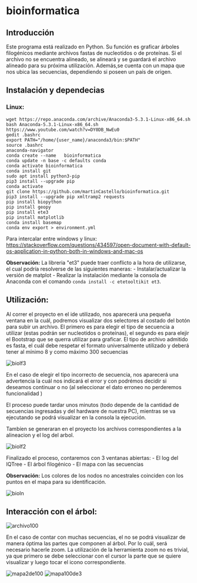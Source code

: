 # bioinformatica

## Introducción
Este programa está realizado en Python. Su función es graficar árboles filogénicos mediante archivos fastas de nucleotidos o de proteínas. Si el archivo no se encuentra alineado, se alineará y se guardará el archivo alineado para su próxima utilización. Además,se cuenta con un mapa que nos ubica las secuencias, dependiendo si poseen un país de origen.

## Instalación y dependecias
### Linux:
```
wget https://repo.anaconda.com/archive/Anaconda3-5.3.1-Linux-x86_64.sh
bash Anaconda-5.3.1-Linux-x86_64.sh
https://www.youtube.com/watch?v=DY0DB_NwEu0
gedit .bashrc
export PATH="/home/{user_name}/anaconda3/bin:$PATH"
source .bashrc
anaconda-navigator
conda create --name   bioinformatica
conda update -n base -c defaults conda
conda activate bioinformatica
conda install git
sudo apt install python3-pip
pip3 install --upgrade pip
conda activate
git clone https://github.com/martinCastello/bioinformatica.git
pip3 install --upgrade pip xmltramp2 requests
pip install biopython
pip install geopy
pip install ete3
pip install matplotlib
conda install basemap
conda env export > environment.yml
```

Para intercalar entre windows y linux:
https://stackoverflow.com/questions/434597/open-document-with-default-os-application-in-python-both-in-windows-and-mac-os

 
 **Observación:** La libreria "et3" puede traer conflicto a la hora de utilizarse, el cual podría resolverse de las siguientes maneras:
    - Instalar/actualizar la versión de matplot
    - Realizar la instalación mediante la consola de Anaconda con el comando ```conda install -c etetooltikit et3```.
    
## Utilización:

Al correr el proyecto en el ide utilizado, nos aparecerá una pequeña ventana en la cuál, podremos visualizar dos selectores al costado del botón para subir un archivo. El primero es para elegir el tipo de secuencia a utilizar (estas podrán ser nucleotidos o proteínas), el segundo es para elejir el Bootstrap que se querra utilizar para graficar.
 El tipo de archivo admitido es fasta, el cuál debe respetar el formato universalmente utilizado y deberá tener al mínimo 8 y como máximo 300 secuencias

![bioIf3](https://user-images.githubusercontent.com/31372437/88123394-2fc78700-cba1-11ea-8c0c-5fcf26a9a80d.jpg)
 
 En el caso de elegir el tipo incorrecto de secuencia, nos aparecerá una advertencia la cuál nos indicará el error y con podrémos decidir si deseamos continuar o no (al seleccionar el dato erroneo no perderemos funcionalidad )
 
 El proceso puede tardar unos minutos (todo depende de la cantidad de secuencias ingresadas y del hardware de nuestra PC), mientras se va ejecutando se podrá visualizar en la consola la ejecución.
 
 Tambíen se generaran en el proyecto los archivos correspondientes a la alineacion y el log del arbol.
 
 ![bioIf2](https://user-images.githubusercontent.com/31372437/88123437-47067480-cba1-11ea-9696-5da6dac84f78.jpg)
 
 Finalizado el proceso, contaremos con 3 ventanas abiertas:
    - El log del IQTree
    - El árbol filogénico
    - El mapa con las secuencias

 **Observación:** Los colores de los nodos no ancestrales coinciden con los puntos en el mapa para su identificación.
  
![bioIn](https://user-images.githubusercontent.com/31372437/88123572-87fe8900-cba1-11ea-97be-9b910d588cbc.jpg)
 
 ## Interacción con el árbol:

![archivo100](https://user-images.githubusercontent.com/31372437/88123672-c6944380-cba1-11ea-8d49-9c2fb45d2c8b.jpg)

 En el caso de contar con muchas secuencias, el no se podrá visualizar de manera óptima las partes que componen al árbol. Por lo cuál, será necesario hacerle zoom. La utilización de la herramienta zoom no es trivial, ya que primero se debe seleccionar con el cursor la parte que se quiere visualizar y luego tocar el icono correspondiente. 
 
![mapa2de100](https://user-images.githubusercontent.com/31372437/88123712-dca20400-cba1-11ea-98f4-6ce43569eb9f.jpg)
![mapa100de3](https://user-images.githubusercontent.com/31372437/88123714-ddd33100-cba1-11ea-84d8-5f5b23750566.jpg)
